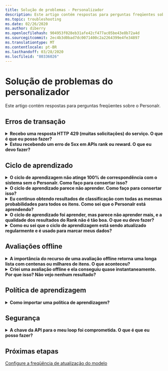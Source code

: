```yaml
---
title: Solução de problemas - Personalizador
description: Este artigo contém respostas para perguntas freqüentes sobre o Personalr.
ms.topic: troubleshooting
ms.date: 02/26/2020
ms.author: diberry
ms.openlocfilehash: 904953f028eb31afe42cf477ac05be43e8b72a4d
ms.sourcegitcommit: 2ec4b3d0bad7dc0071400c2a2264399e4fe34897
ms.translationtype: MT
ms.contentlocale: pt-BR
ms.lasthandoff: 03/28/2020
ms.locfileid: "80336026"
---
```

# <a name="personalizer-troubleshooting"></a>Solução de problemas do personalizador

Este artigo contém respostas para perguntas freqüentes sobre o Personalr.

## <a name="transaction-errors"></a>Erros de transação

<details>
<summary><b>Recebo uma resposta HTTP 429 (muitas solicitações) do serviço. O que é que eu posso fazer?</b></summary>

**Resposta**: Se você escolheu um nível de preço gratuito quando criou a instância Personalizador, há um limite de cota no número de solicitações de classificação que são permitidas. Revise sua taxa de chamada de API para a API rank (no painel Métricas no portal Azure para o seu recurso Personalizador) e ajuste o nível de preços (no painel Nível de preços) se o volume de chamada deverá aumentar além do limite para o nível de preço escolhido.

</details>

<details>
<summary><b>Estou recebendo um erro de 5xx em APIs rank ou reward. O que eu devo fazer?</b></summary>

**Resposta**: Essas questões devem ser transparentes. Se eles continuarem, entre em contato com o suporte selecionando **nova solicitação de suporte** na seção Suporte + solução de **problemas,** no portal Azure para o recurso Personalizador.

</details>

## <a name="learning-loop"></a>Ciclo de aprendizado

<details>
<summary>
<b>O ciclo de aprendizagem não atinge 100% de correspondência com o sistema sem o Personalr. Como faço para consertar isso?</b></summary>

**Resposta**: As razões pelas quais você não atinge seu objetivo com o ciclo de aprendizado:
* Não há recursos suficientes enviados com chamada de API rank
* Bugs nos recursos enviados - como o envio de dados de recursos não agregados, como carimbos de tempo para a API de classificação
* Bugs com processamento de loop - como não enviar dados de recompensa para a API de recompensa para eventos

Para corrigir, você precisa alterar o processamento alterando os recursos enviados para o loop ou certificando-se de que a recompensa é uma avaliação correta da qualidade da resposta do Rank.

</details>

<details>
<summary>
<b>O ciclo de aprendizado parece não aprender. Como faço para consertar isso?</b></summary>

**Resposta**: O ciclo de aprendizado precisa de algumas milhares de chamadas de recompensa antes que as chamadas do Rank priorizem efetivamente.

Se você não tiver certeza sobre como seu ciclo de aprendizagem está se comportando atualmente, execute uma [avaliação offline](concepts-offline-evaluation.md)e aplique a política de aprendizado corrigida.

</details>

<details>
<summary><b>Eu continuo obtendo resultados de classificação com todas as mesmas probabilidades para todos os itens. Como sei que o Personalr está aprendendo?</b></summary>

**Resposta**: O personalizador retorna as mesmas probabilidades em um resultado de API de classificação quando ele acabou de começar e tem um modelo _vazio,_ ou quando você redefine o Loop personalizador, e seu modelo ainda está dentro do período **de freqüência de atualização do modelo.**

Quando o novo período de atualização começa, o modelo atualizado é usado e você verá as probabilidades mudarem.

</details>

<details>
<summary><b>O ciclo de aprendizado foi aprender, mas parece não aprender mais, e a qualidade dos resultados do Rank não é tão boa. O que eu devo fazer?</b></summary>

**Resposta:**
* Certifique-se de ter concluído e aplicado uma avaliação no portal Azure para que o recurso Personalizer (loop de aprendizagem).
* Certifique-se de que todas as recompensas sejam enviadas, através da API de recompensa, e processadas.

</details>


<details>
<summary><b>Como eu sei que o ciclo de aprendizagem está sendo atualizado regularmente e é usado para marcar meus dados?</b></summary>

**Resposta**: Você pode encontrar a hora em que o modelo foi atualizado pela última vez na página **Modelo e Configurações** de Aprendizagem do portal Azure. Se você vir um carimbo de tempo antigo, é provável porque você não está enviando as chamadas Rank and Reward. Se o serviço não tiver dados de entrada, ele não atualiza o aprendizado. Se você ver que o ciclo de aprendizado não está atualizando com freqüência suficiente, você pode editar a **freqüência**de atualização de modelo do loop .

</details>

## <a name="offline-evaluations"></a>Avaliações offline

<details>
<summary><b>A importância do recurso de uma avaliação offline retorna uma longa lista com centenas ou milhares de itens. O que aconteceu?</b></summary>

**Resposta**: Isso é normalmente devido a carimbos de tempo, IDs de usuário ou alguns outros recursos finos de grãos enviados.

</details>

<details>
<summary><b>Criei uma avaliação offline e ela conseguiu quase instantaneamente. Por que isso? Não vejo nenhum resultado?</b></summary>

**Resposta**: A avaliação offline utiliza os dados do modelo treinado dos eventos nesse período de tempo. Se você não enviou nenhum dado no período de tempo entre o início e o tempo final da avaliação, ele será concluído sem nenhum resultado. Envie uma nova avaliação offline selecionando um intervalo de tempo com eventos que você sabe que foram enviados para o Personalr.

</details>


## <a name="learning-policy"></a>Política de aprendizagem

<details>
<summary><b>Como importar uma política de aprendizagem?</b></summary>

**Resposta**: Saiba mais sobre [conceitos de políticas de aprendizagem](concept-active-learning.md#understand-learning-policy-settings) e como [aplicar](how-to-manage-model.md) uma nova política de aprendizagem. Se você não quiser selecionar uma política de aprendizagem, você pode usar a [avaliação offline](how-to-offline-evaluation.md) para sugerir uma política de aprendizado, com base em seus eventos atuais.

</details>

## <a name="security"></a>Segurança

<details>
<summary><b>A chave da API para o meu loop foi comprometida. O que é que eu posso fazer?</b></summary>

**Resposta**: Você pode regenerar uma chave depois de trocar seus clientes para usar a outra chave. Ter duas teclas permite que você propague a chave de forma preguiçosa sem ter que ter qualquer tempo de inatividade. Recomendamos fazer isso em um ciclo regular como medida de segurança.

</details>

## <a name="next-steps"></a>Próximas etapas

[Configure a freqüência de atualização do modelo](how-to-settings.md#model-update-frequency)